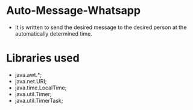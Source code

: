 # Auto-Message-Whatsapp

- It is written to send the desired message to the desired person at the automatically determined time.


# Libraries used
- java.awt.*;
- java.net.URI;
- java.time.LocalTime;
- java.util.Timer;
- java.util.TimerTask;

